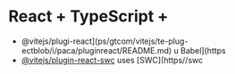 # React + TypeScript + 

- @vitejs/plugi-react](ps/gtcom/vitejs/te-plug-ectblob/i/paca/pluginreact/README.md) u Babel](https
- [@vitejs/plugin-react-swc](https://github.com/vitejs/vite-plugin-react-swc) uses [SWC](https//swc


